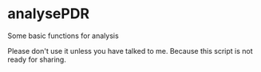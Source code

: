 # analysePDR
Some basic functions for analysis

Please don't use it unless you have talked to me. Because this script is not ready for sharing.
